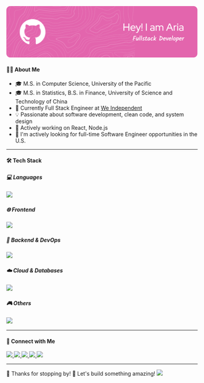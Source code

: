 ![Header](./github-header-image.png)


#### 👩‍💻 About Me

- 🎓 M.S. in Computer Science, University of the Pacific
- 🎓 M.S. in Statistics, B.S. in Finance, University of Science and Technology of China
- 💼 Currently Full Stack Engineer at [We Independent](https://weindependent.org)
- 💡 Passionate about software development, clean code, and system design  
- 🌱 Actively working on React, Node.js
- 📌 I'm actively looking for full-time Software Engineer opportunities in the U.S. 
  
---

#### 🛠 Tech Stack

##### 💻 Languages
<p>
  <img src="https://skillicons.dev/icons?i=py,cpp,c,js,ts,java,haskell" height="28" />
</p>

##### 🌐 Frontend
<p>
  <img src="https://skillicons.dev/icons?i=react,vite,nextjs,tailwind,html,css,figma" height="28" />
</p>

##### 🔧 Backend & DevOps
<p>
  <img src="https://skillicons.dev/icons?i=nodejs,express,docker,nginx,postman,github,gitlab,git,firebase" height="28" />
</p>

##### ☁️ Cloud & Databases
<p>
  <img src="https://skillicons.dev/icons?i=aws,gcp,azure,mongodb,mysql,postgres" height="28" />
</p>

##### 🎮 Others
<p>
  <img src="https://skillicons.dev/icons?i=cypress,linux,npm,unity,matlab" height="28" />
</p>

---

#### 🧸 Connect with Me

<p>
  <a href="mailto:ccjwcui@email.com">
    <img src="https://img.shields.io/badge/Email-Aria-red?style=for-the-badge&logo=gmail&logoColor=white" />
  </a>
  <a href="https://www.linkedin.com/in/aria-ccui/">
    <img src="https://img.shields.io/badge/LinkedIn-Aria%20Cui-blue?style=for-the-badge&logo=linkedin" />
  </a>
  <a href="https://github.com/ccccjone">
    <img src="https://img.shields.io/badge/GitHub-ccccjone-181717?style=for-the-badge&logo=github" />
  </a>
  <a href="https://discordapp.com/users/ccccjone">
    <img src="https://img.shields.io/badge/Discord-ccccjone-5865F2?style=for-the-badge&logo=discord&logoColor=white" />
  </a>
  <a href="https://drive.google.com/file/d/1rFL5wrfoSdZwPOD36E3zzjyBIMeE-Bw0/view?usp=sharing" target="_blank">
  <img src="https://img.shields.io/badge/Resume-Download-green?style=for-the-badge&logo=readme&logoColor=white" />
</a>
</p>

---
<p>
  💖 Thanks for stopping by! 🐳 Let's build something amazing! 
  <img src="https://octodex.github.com/images/nyantocat.gif" height="99" >
</p>

